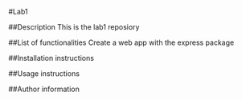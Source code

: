 #Lab1

##Description
This is the lab1 reposiory

##List of functionalities
Create a web app with the express package

##Installation instructions

##Usage instructions
    
##Author information
